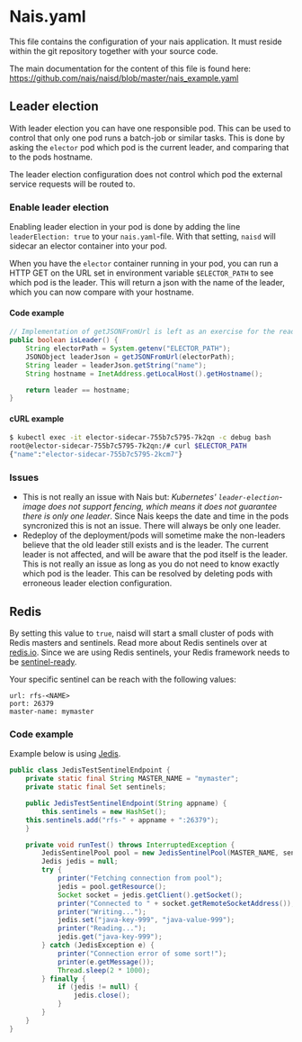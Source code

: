 # Nais.yaml

This file contains the configuration of your nais application. It must reside within the git repository together with your source code.

The main documentation for the content of this file is found here: https://github.com/nais/naisd/blob/master/nais_example.yaml


## Leader election

With leader election you can have one responsible pod. This can be used to control that only one pod runs a batch-job or similar tasks. This is done by asking the `elector` pod which pod is the current leader, and comparing that to the pods hostname.

The leader election configuration does not control which pod the external service requests will be routed to.


### Enable leader election

Enabling leader election in your pod is done by adding the line `leaderElection: true` to your `nais.yaml`-file. With that setting, `naisd` will sidecar an elector container into your pod.

When you have the `elector` container running in your pod, you can run a HTTP GET on the URL set in environment variable `$ELECTOR_PATH` to see which pod is the leader. This will return a json with the name of the leader, which you can now compare with your hostname.


#### Code example

```java
// Implementation of getJSONFromUrl is left as an exercise for the reader
public boolean isLeader() {
    String electorPath = System.getenv("ELECTOR_PATH");
    JSONObject leaderJson = getJSONFromUrl(electorPath);
    String leader = leaderJson.getString("name");
    String hostname = InetAddress.getLocalHost().getHostname();

    return leader == hostname;
}
```


#### cURL example

```bash
$ kubectl exec -it elector-sidecar-755b7c5795-7k2qn -c debug bash
root@elector-sidecar-755b7c5795-7k2qn:/# curl $ELECTOR_PATH
{"name":"elector-sidecar-755b7c5795-2kcm7"}
```


### Issues
* This is not really an issue with Nais but: *Kubernetes' `leader-election`-image does not support fencing, which means it does not guarantee there is only one leader*. Since Nais keeps the date and time in the pods syncronized this is not an issue. There will always be only one leader.
* Redeploy of the deployment/pods will sometime make the non-leaders believe that the old leader still exists and is the leader. The current leader is not affected, and will be aware that the pod itself is the leader. This is not really an issue as long as you do not need to know exactly which pod is the leader. This can be resolved by deleting pods with erroneous leader election configuration.


## Redis

By setting this value to `true`, naisd will start a small cluster of pods with Redis masters and sentinels. Read more about Redis sentinels over at [redis.io](https://redis.io/topics/sentinel). Since we are using Redis sentinels, your Redis framework needs to be [sentinel-ready](https://redis.io/topics/sentinel-clients).

Your specific sentinel can be reach with the following values:
```
url: rfs-<NAME>
port: 26379
master-name: mymaster
```


### Code example

Example below is using [Jedis](https://github.com/xetorthio/jedis).

```java
public class JedisTestSentinelEndpoint {
    private static final String MASTER_NAME = "mymaster";
    private static final Set sentinels;

    public JedisTestSentinelEndpoint(String appname) {
        this.sentinels = new HashSet();
	this.sentinels.add("rfs-" + appname + ":26379");
    }

    private void runTest() throws InterruptedException {
        JedisSentinelPool pool = new JedisSentinelPool(MASTER_NAME, sentinels);
        Jedis jedis = null;
        try {
            printer("Fetching connection from pool");
            jedis = pool.getResource();
            Socket socket = jedis.getClient().getSocket();
            printer("Connected to " + socket.getRemoteSocketAddress());
            printer("Writing...");
            jedis.set("java-key-999", "java-value-999");
            printer("Reading...");
            jedis.get("java-key-999");
        } catch (JedisException e) {
            printer("Connection error of some sort!");
            printer(e.getMessage());
            Thread.sleep(2 * 1000);
        } finally {
            if (jedis != null) {
                jedis.close();
            }
        }
    }
}
```
